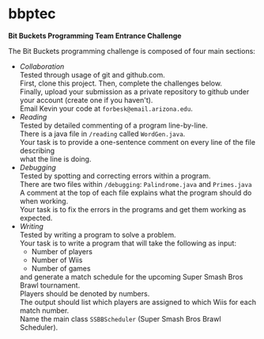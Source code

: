 bbptec
=====

<b>Bit Buckets Programming Team Entrance Challenge</b>

The Bit Buckets programming challenge is composed of four main sections:
<ul>
<li><i>Collaboration</i><br/>
Tested through usage of git and github.com.<br/>
First, clone this project. Then, complete the challenges below.<br/>
Finally, upload your submission as a private repository to github under your account (create one if you haven't).<br/>
Email Kevin your code at <code>forbesk@email.arizona.edu</code>.</li>
<li><i>Reading</i><br/>
Tested by detailed commenting of a program line-by-line.<br/>
There is a java file in <code>/reading</code> called <code>WordGen.java</code>.<br/>
Your task is to provide a one-sentence comment on every line of the file describing<br/>
what the line is doing.<br/></li>
<li><i>Debugging</i><br/>
Tested by spotting and correcting errors within a program.<br/>
There are two files within <code>/debugging</code>: <code>Palindrome.java</code> and <code>Primes.java</code><br/>
A comment at the top of each file explains what the program should do when working.</br>
Your task is to fix the errors in the programs and get them working as expected.</li>
<li><i>Writing</i><br/>
Tested by writing a program to solve a problem.<br/>
Your task is to write a program that will take the following as input:
<ul>
<li>Number of players</li>
<li>Number of Wiis</li>
<li>Number of games</li>
</ul>
and generate a match schedule for the upcoming Super Smash Bros Brawl tournament. <br/>
Players should be denoted by numbers.<br/>
The output should list which players are assigned to which Wiis for each match number. <br/>
Name the main class <code>SSBBScheduler</code> (Super Smash Bros Brawl Scheduler).
</ul>


